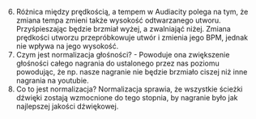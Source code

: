 6. Różnica między prędkością, a tempem w Audiacity polega na tym, że zmiana tempa zmieni także wysokość odtwarzanego utworu. Przyśpieszając będzie brzmiał wyżej, a zwalniająć niżej. Zmiana prędkości utworzu przepróbkowuje utwór i zmienia jego BPM, jednak nie wpływa na jego wysokość.
9. Czym jest normalizacja głośności? -  Powoduje ona zwiększenie głośności całego nagrania do ustalonego przez nas poziomu powodując, że np. nasze nagranie nie będzie brzmiało ciszej niż inne nagrania na youtubie.
10. Co to jest normalizacja? Normalizacja sprawia, że wszystkie ścieżki dźwięki zostają wzmocnione do tego stopnia, by nagranie było jak najlepszej jakości dźwiękowej.
